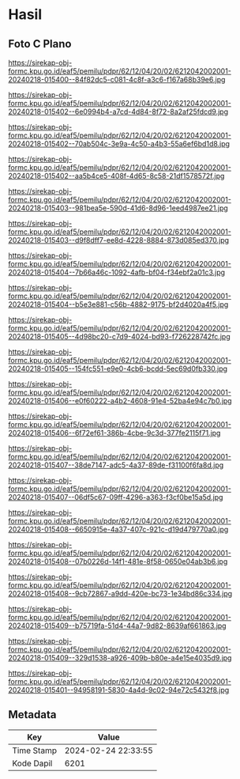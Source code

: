 # Hasil

## Foto C Plano

https://sirekap-obj-formc.kpu.go.id/eaf5/pemilu/pdpr/62/12/04/20/02/6212042002001-20240218-015400--84f82dc5-c081-4c8f-a3c6-f167a68b39e6.jpg

https://sirekap-obj-formc.kpu.go.id/eaf5/pemilu/pdpr/62/12/04/20/02/6212042002001-20240218-015402--6e0994b4-a7cd-4d84-8f72-8a2af25fdcd9.jpg

https://sirekap-obj-formc.kpu.go.id/eaf5/pemilu/pdpr/62/12/04/20/02/6212042002001-20240218-015402--70ab504c-3e9a-4c50-a4b3-55a6ef6bd1d8.jpg

https://sirekap-obj-formc.kpu.go.id/eaf5/pemilu/pdpr/62/12/04/20/02/6212042002001-20240218-015402--aa5b4ce5-408f-4d65-8c58-21df1578572f.jpg

https://sirekap-obj-formc.kpu.go.id/eaf5/pemilu/pdpr/62/12/04/20/02/6212042002001-20240218-015403--981bea5e-590d-41d6-8d96-1eed4987ee21.jpg

https://sirekap-obj-formc.kpu.go.id/eaf5/pemilu/pdpr/62/12/04/20/02/6212042002001-20240218-015403--d9f8dff7-ee8d-4228-8884-873d085ed370.jpg

https://sirekap-obj-formc.kpu.go.id/eaf5/pemilu/pdpr/62/12/04/20/02/6212042002001-20240218-015404--7b66a46c-1092-4afb-bf04-f34ebf2a01c3.jpg

https://sirekap-obj-formc.kpu.go.id/eaf5/pemilu/pdpr/62/12/04/20/02/6212042002001-20240218-015404--b5e3e881-c56b-4882-9175-bf2d4020a4f5.jpg

https://sirekap-obj-formc.kpu.go.id/eaf5/pemilu/pdpr/62/12/04/20/02/6212042002001-20240218-015405--4d98bc20-c7d9-4024-bd93-f726228742fc.jpg

https://sirekap-obj-formc.kpu.go.id/eaf5/pemilu/pdpr/62/12/04/20/02/6212042002001-20240218-015405--154fc551-e9e0-4cb6-bcdd-5ec69d0fb330.jpg

https://sirekap-obj-formc.kpu.go.id/eaf5/pemilu/pdpr/62/12/04/20/02/6212042002001-20240218-015406--e0f60222-a4b2-4608-91e4-52ba4e94c7b0.jpg

https://sirekap-obj-formc.kpu.go.id/eaf5/pemilu/pdpr/62/12/04/20/02/6212042002001-20240218-015406--6f72ef61-386b-4cbe-9c3d-377fe2115f71.jpg

https://sirekap-obj-formc.kpu.go.id/eaf5/pemilu/pdpr/62/12/04/20/02/6212042002001-20240218-015407--38de7147-adc5-4a37-89de-f31100f6fa8d.jpg

https://sirekap-obj-formc.kpu.go.id/eaf5/pemilu/pdpr/62/12/04/20/02/6212042002001-20240218-015407--06df5c67-09ff-4296-a363-f3cf0be15a5d.jpg

https://sirekap-obj-formc.kpu.go.id/eaf5/pemilu/pdpr/62/12/04/20/02/6212042002001-20240218-015408--6650915e-4a37-407c-921c-d19d479770a0.jpg

https://sirekap-obj-formc.kpu.go.id/eaf5/pemilu/pdpr/62/12/04/20/02/6212042002001-20240218-015408--07b0226d-14f1-481e-8f58-0650e04ab3b6.jpg

https://sirekap-obj-formc.kpu.go.id/eaf5/pemilu/pdpr/62/12/04/20/02/6212042002001-20240218-015408--9cb72867-a9dd-420e-bc73-1e34bd86c334.jpg

https://sirekap-obj-formc.kpu.go.id/eaf5/pemilu/pdpr/62/12/04/20/02/6212042002001-20240218-015409--b75719fa-51d4-44a7-9d82-8639af661863.jpg

https://sirekap-obj-formc.kpu.go.id/eaf5/pemilu/pdpr/62/12/04/20/02/6212042002001-20240218-015409--329d1538-a926-409b-b80e-a4e15e4035d9.jpg

https://sirekap-obj-formc.kpu.go.id/eaf5/pemilu/pdpr/62/12/04/20/02/6212042002001-20240218-015401--94958191-5830-4a4d-9c02-94e72c5432f8.jpg


## Metadata

| Key        | Value               |
| ---------- | ------------------- |
| Time Stamp | 2024-02-24 22:33:55 |
| Kode Dapil | 6201                |



